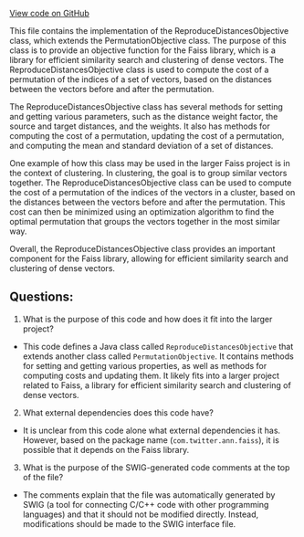 [View code on GitHub](https://github.com/misbahsy/the-algorithm/ann/src/main/java/com/twitter/ann/faiss/swig/ReproduceDistancesObjective.java)

This file contains the implementation of the ReproduceDistancesObjective class, which extends the PermutationObjective class. The purpose of this class is to provide an objective function for the Faiss library, which is a library for efficient similarity search and clustering of dense vectors. The ReproduceDistancesObjective class is used to compute the cost of a permutation of the indices of a set of vectors, based on the distances between the vectors before and after the permutation.

The ReproduceDistancesObjective class has several methods for setting and getting various parameters, such as the distance weight factor, the source and target distances, and the weights. It also has methods for computing the cost of a permutation, updating the cost of a permutation, and computing the mean and standard deviation of a set of distances.

One example of how this class may be used in the larger Faiss project is in the context of clustering. In clustering, the goal is to group similar vectors together. The ReproduceDistancesObjective class can be used to compute the cost of a permutation of the indices of the vectors in a cluster, based on the distances between the vectors before and after the permutation. This cost can then be minimized using an optimization algorithm to find the optimal permutation that groups the vectors together in the most similar way.

Overall, the ReproduceDistancesObjective class provides an important component for the Faiss library, allowing for efficient similarity search and clustering of dense vectors.
## Questions: 
 1. What is the purpose of this code and how does it fit into the larger project?
- This code defines a Java class called `ReproduceDistancesObjective` that extends another class called `PermutationObjective`. It contains methods for setting and getting various properties, as well as methods for computing costs and updating them. It likely fits into a larger project related to Faiss, a library for efficient similarity search and clustering of dense vectors.

2. What external dependencies does this code have?
- It is unclear from this code alone what external dependencies it has. However, based on the package name (`com.twitter.ann.faiss`), it is possible that it depends on the Faiss library.

3. What is the purpose of the SWIG-generated code comments at the top of the file?
- The comments explain that the file was automatically generated by SWIG (a tool for connecting C/C++ code with other programming languages) and that it should not be modified directly. Instead, modifications should be made to the SWIG interface file.
